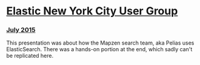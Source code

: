 # [Elastic New York City User Group](http://www.meetup.com/New-York-City-Elastic-Fantastics)
### [July 2015](http://www.meetup.com/New-York-City-Elastic-Fantastics/events/223917206)

This presentation was about how the Mapzen search team, aka Pelias uses ElasticSearch.
There was a hands-on portion at the end, which sadly can't be replicated here.
